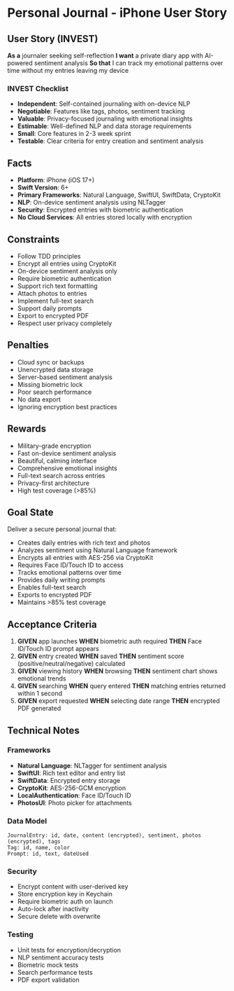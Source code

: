 # Personal Journal - iPhone User Story

## User Story (INVEST)

**As a** journaler seeking self-reflection
**I want** a private diary app with AI-powered sentiment analysis
**So that** I can track my emotional patterns over time without my entries leaving my device

### INVEST Checklist
- **Independent**: Self-contained journaling with on-device NLP
- **Negotiable**: Features like tags, photos, sentiment tracking
- **Valuable**: Privacy-focused journaling with emotional insights
- **Estimable**: Well-defined NLP and data storage requirements
- **Small**: Core features in 2-3 week sprint
- **Testable**: Clear criteria for entry creation and sentiment analysis

## Facts

- **Platform**: iPhone (iOS 17+)
- **Swift Version**: 6+
- **Primary Frameworks**: Natural Language, SwiftUI, SwiftData, CryptoKit
- **NLP**: On-device sentiment analysis using NLTagger
- **Security**: Encrypted entries with biometric authentication
- **No Cloud Services**: All entries stored locally with encryption

## Constraints

- Follow TDD principles
- Encrypt all entries using CryptoKit
- On-device sentiment analysis only
- Require biometric authentication
- Support rich text formatting
- Attach photos to entries
- Implement full-text search
- Support daily prompts
- Export to encrypted PDF
- Respect user privacy completely

## Penalties

- Cloud sync or backups
- Unencrypted data storage
- Server-based sentiment analysis
- Missing biometric lock
- Poor search performance
- No data export
- Ignoring encryption best practices

## Rewards

- Military-grade encryption
- Fast on-device sentiment analysis
- Beautiful, calming interface
- Comprehensive emotional insights
- Full-text search across entries
- Privacy-first architecture
- High test coverage (>85%)

## Goal State

Deliver a secure personal journal that:
- Creates daily entries with rich text and photos
- Analyzes sentiment using Natural Language framework
- Encrypts all entries with AES-256 via CryptoKit
- Requires Face ID/Touch ID to access
- Tracks emotional patterns over time
- Provides daily writing prompts
- Enables full-text search
- Exports to encrypted PDF
- Maintains >85% test coverage

## Acceptance Criteria

1. **GIVEN** app launches **WHEN** biometric auth required **THEN** Face ID/Touch ID prompt appears
2. **GIVEN** entry created **WHEN** saved **THEN** sentiment score (positive/neutral/negative) calculated
3. **GIVEN** viewing history **WHEN** browsing **THEN** sentiment chart shows emotional trends
4. **GIVEN** searching **WHEN** query entered **THEN** matching entries returned within 1 second
5. **GIVEN** export requested **WHEN** selecting date range **THEN** encrypted PDF generated

## Technical Notes

### Frameworks
- **Natural Language**: NLTagger for sentiment analysis
- **SwiftUI**: Rich text editor and entry list
- **SwiftData**: Encrypted entry storage
- **CryptoKit**: AES-256-GCM encryption
- **LocalAuthentication**: Face ID/Touch ID
- **PhotosUI**: Photo picker for attachments

### Data Model
```
JournalEntry: id, date, content (encrypted), sentiment, photos (encrypted), tags
Tag: id, name, color
Prompt: id, text, dateUsed
```

### Security
- Encrypt content with user-derived key
- Store encryption key in Keychain
- Require biometric auth on launch
- Auto-lock after inactivity
- Secure delete with overwrite

### Testing
- Unit tests for encryption/decryption
- NLP sentiment accuracy tests
- Biometric mock tests
- Search performance tests
- PDF export validation
